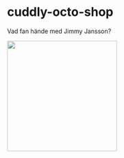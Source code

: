 # cuddly-octo-shop
Vad fan hände med Jimmy Jansson?

<img src="http://4.bp.blogspot.com/_nRfX1xfTdVw/TLXnmaOXCcI/AAAAAAAABNM/WILYXzauQEs/s1600/jimmy.jpg" width="256">
